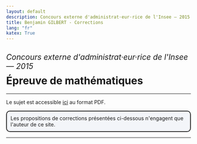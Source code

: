 ```yaml
---
layout: default
description: Concours externe d'administrat·eur·rice de l'Insee — 2015
title: Benjamin GILBERT - Corrections
lang: "fr"
katex: True
---
```


<h2 style="font-weight: normal; margin-bottom: 10px"><em>Concours externe d'administrat·eur·rice de l'Insee — 2015</em></h2>
<h1 style="margin-top: 0">Épreuve de mathématiques</h1>

---

<p>
Le sujet est accessible <a href = "/pdfs/insee_administrateur_externe/insee_administrateur_externe_2015.pdf">ici</a> au format PDF.
</p>

<p style="border: solid 2px; border-radius: 10px; background-color:rgba(152, 180, 212, .1); padding-right: 10px; padding-left: 10px; padding-top: 10px; padding-bottom: 10px; margin: 15px 0 15px 0px;">
Les propositions de corrections présentées ci-dessous n'engagent que l'auteur de ce site.
</p>

---

